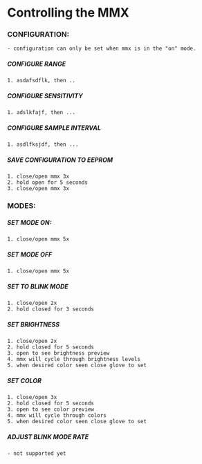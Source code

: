 # Controlling the MMX

### CONFIGURATION:
```
- configuration can only be set when mmx is in the "on" mode.
```

##### CONFIGURE RANGE
```
1. asdafsdflk, then ..
```

##### CONFIGURE SENSITIVITY
```
1. adslkfajf, then ...
```

##### CONFIGURE SAMPLE INTERVAL
```
1. asdlfksjdf, then ...
```

##### SAVE CONFIGURATION TO EEPROM
```
1. close/open mmx 3x
2. hold open for 5 seconds
3. close/open mmx 3x
```

### MODES:

##### SET MODE ON:
```
1. close/open mmx 5x
```

##### SET MODE OFF
```
1. close/open mmx 5x
```

##### SET TO BLINK MODE
```
1. close/open 2x
2. hold closed for 3 seconds
```

##### SET BRIGHTNESS
```
1. close/open 2x
2. hold closed for 5 seconds
3. open to see brightness preview
4. mmx will cycle through brightness levels
5. when desired color seen close glove to set
```

##### SET COLOR
```
1. close/open 3x
2. hold closed for 5 seconds
3. open to see color preview
4. mmx will cycle through colors
5. when desired color seen close glove to set
```


##### ADJUST BLINK MODE RATE
```
- not supported yet
```





